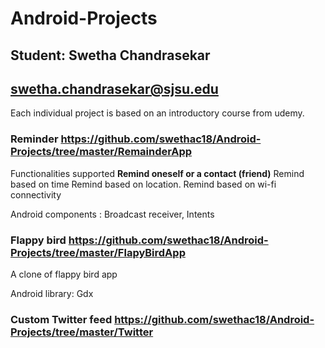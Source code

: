 # Android-Projects
## Student: Swetha Chandrasekar
## swetha.chandrasekar@sjsu.edu
Each individual project is based on an introductory course from udemy.

### Reminder https://github.com/swethac18/Android-Projects/tree/master/RemainderApp
Functionalities supported
__Remind oneself or a contact (friend)__
  Remind based on time
  Remind based on location.
  Remind based on wi-fi connectivity  
  
Android components   : Broadcast receiver, Intents

### Flappy bird https://github.com/swethac18/Android-Projects/tree/master/FlapyBirdApp
A clone of flappy bird app

Android library: Gdx

### Custom Twitter feed  https://github.com/swethac18/Android-Projects/tree/master/Twitter

